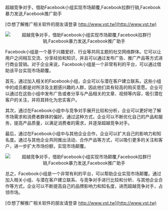 超越竞争对手，借助Facebook小组实现市场颠覆,Facebook拉群行销,Facebook暴力发送,Facebook推广助手

[😍想了解推广相关软件的朋友请登录 http://www.vst.tw](http://www.vst.tw)

 <center><img src="https://vst.tw/MP4/tuiguang/png/7.png" alt="超越竞争对手，借助Facebook小组实现市场颠覆,Facebook拉群行销,Facebook暴力发送,Facebook推广助手"></center>

Facebook小组是一个基于兴趣爱好、行业等共同主题的社交网络群体。它可以让用户之间相互交流、分享经验和知识，并且可以通过发布广告、推广产品等方式进行商业营销。对于企业来说，Facebook小组是一个非常有利的平台，可以通过借助该平台实现市场颠覆。

首先，通过加入相关的Facebook小组，企业可以与潜在客户建立联系。这些小组中的成员都是对所涉及主题感兴趣的人群，因此他们具有较高的购买意愿。企业可以通过在这些小组中发布广告或者分享与产品相关的文章、视频等内容，吸引潜在客户的关注，并将其转化为忠实客户。

其次，通过在Facebook小组中与竞争对手展开比较和分析，企业可以更好地了解市场需求和消费者群体的偏好。通过这种方式，企业可以不断优化自己的产品和服务，提高产品质量，以满足消费者的需求，并逐渐超越竞争对手。

最后，通过在Facebook小组中与其他企业合作，企业可以扩大自己的影响力和知名度。通过与其他企业共同推出活动、合作产品等方式，可以吸引更多的关注和客户，进一步扩大市场份额，实现市场颠覆。

 <center><img src="https://vst.tw/MP4/tuiguang/png/8.png" alt="超越竞争对手，借助Facebook小组实现市场颠覆,Facebook拉群行销,Facebook暴力发送,Facebook推广助手"></center>

总之，Facebook小组是一个非常有利的平台，可以帮助企业实现市场颠覆。通过加入相关小组、与潜在客户建立联系、与竞争对手进行比较和分析、与其他企业合作等方式，企业可以不断提高自己的品牌影响力和知名度，进而超越竞争对手，占领市场。

[😍想了解推广相关软件的朋友请登录 http://www.vst.tw](http://www.vst.tw)



